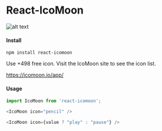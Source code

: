 # React-IcoMoon

![alt text](https://github.com/aykutkardas/React-IcoMoon/blob/v1.0.1/logo.png?raw=true "React IcoMoon")

#### Install
```
npm install react-icomoon
```

Use +498 free icon.
Visit the IcoMoon site to see the icon list.

https://icomoon.io/app/


#### Usage
```js
import IcoMoon from 'react-icomoon';
```

```js
<IcoMoon icon="pencil" />
```
```js
<IcoMoon icon={value ? "play" : "pause"} />
```
